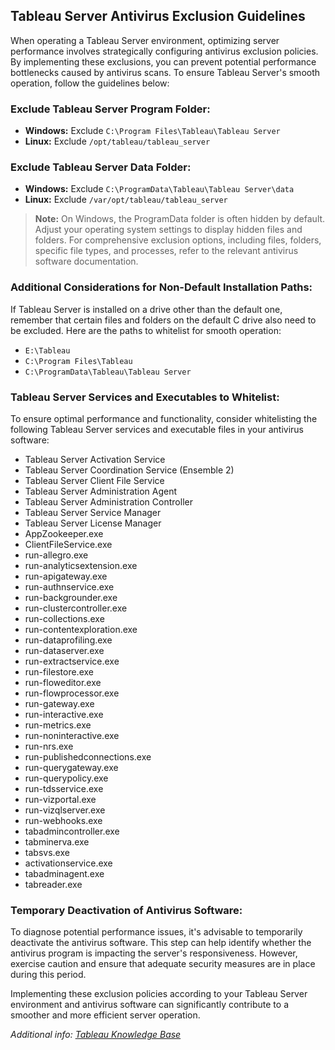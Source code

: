 ## Tableau Server Antivirus Exclusion Guidelines

When operating a Tableau Server environment, optimizing server performance involves strategically configuring antivirus exclusion policies. By implementing these exclusions, you can prevent potential performance bottlenecks caused by antivirus scans. To ensure Tableau Server's smooth operation, follow the guidelines below:

### Exclude Tableau Server Program Folder:

- **Windows:** Exclude `C:\Program Files\Tableau\Tableau Server`
- **Linux:** Exclude `/opt/tableau/tableau_server`

### Exclude Tableau Server Data Folder:

- **Windows:** Exclude `C:\ProgramData\Tableau\Tableau Server\data`
- **Linux:** Exclude `/var/opt/tableau/tableau_server`

> **Note:** On Windows, the ProgramData folder is often hidden by default. Adjust your operating system settings to display hidden files and folders. For comprehensive exclusion options, including files, folders, specific file types, and processes, refer to the relevant antivirus software documentation.

### Additional Considerations for Non-Default Installation Paths:
If Tableau Server is installed on a drive other than the default one, remember that certain files and folders on the default C drive also need to be excluded. Here are the paths to whitelist for smooth operation:

- `E:\Tableau`
- `C:\Program Files\Tableau`
- `C:\ProgramData\Tableau\Tableau Server`

### Tableau Server Services and Executables to Whitelist:

To ensure optimal performance and functionality, consider whitelisting the following Tableau Server services and executable files in your antivirus software:

- Tableau Server Activation Service
- Tableau Server Coordination Service (Ensemble 2)
- Tableau Server Client File Service
- Tableau Server Administration Agent
- Tableau Server Administration Controller
- Tableau Server Service Manager
- Tableau Server License Manager
- AppZookeeper.exe
- ClientFileService.exe
- run-allegro.exe
- run-analyticsextension.exe
- run-apigateway.exe
- run-authnservice.exe
- run-backgrounder.exe
- run-clustercontroller.exe
- run-collections.exe
- run-contentexploration.exe
- run-dataprofiling.exe
- run-dataserver.exe
- run-extractservice.exe
- run-filestore.exe
- run-floweditor.exe
- run-flowprocessor.exe
- run-gateway.exe
- run-interactive.exe
- run-metrics.exe
- run-noninteractive.exe
- run-nrs.exe
- run-publishedconnections.exe
- run-querygateway.exe
- run-querypolicy.exe
- run-tdsservice.exe
- run-vizportal.exe
- run-vizqlserver.exe
- run-webhooks.exe
- tabadmincontroller.exe
- tabminerva.exe
- tabsvs.exe
- activationservice.exe
- tabadminagent.exe
- tabreader.exe


### Temporary Deactivation of Antivirus Software:

To diagnose potential performance issues, it's advisable to temporarily deactivate the antivirus software. This step can help identify whether the antivirus program is impacting the server's responsiveness. However, exercise caution and ensure that adequate security measures are in place during this period.

Implementing these exclusion policies according to your Tableau Server environment and antivirus software can significantly contribute to a smoother and more efficient server operation.

*Additional info: [Tableau Knowledge Base](https://kb.tableau.com/articles/howto/improving-performance-by-using-antivirus-exclusions)*
